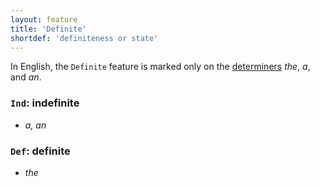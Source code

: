 ```yaml
---
layout: feature
title: 'Definite'
shortdef: 'definiteness or state'
---
```


In English, the `Definite` feature is marked only on the [determiners](en-pos/DET) _the_, _a_, and _an_. 

### `Ind`: indefinite

* _a, an_

### `Def`: definite

* _the_
 

<!-- Interlanguage links updated Út zář 29 20:31:34 CEST 2020 -->

